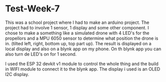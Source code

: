 # Test-Week-7

This was a school project where I had to make an arduino project. The project had to involve 1 sensor, 1 display and some other component.
I chose to make a something like a simulated drone with 4 LED's for the propellors and a MPU 6050 sensor to determine what position the drone is in. (tilted left, right, bottom up, top part up). The result is displayed on a local display and also on a blynk app on my phone. On th blynk app you can also turn de LED's on for 1 second.

I used the ESP 32 devkit v1 module to control the whole thing and the build in WIFI module to connect it to the blynk app. The display i used is an OLED I2C display.
